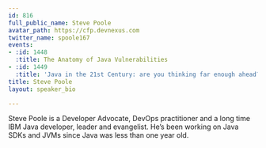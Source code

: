 ```yaml
---
id: 816
full_public_name: Steve Poole
avatar_path: https://cfp.devnexus.com
twitter_name: spoole167
events:
- :id: 1448
  :title: The Anatomy of Java Vulnerabilities
- :id: 1449
  :title: 'Java in the 21st Century: are you thinking far enough ahead?'
title: Steve Poole
layout: speaker_bio

---
```

Steve Poole is a Developer Advocate, DevOps practitioner  and a long time IBM Java developer, leader and evangelist. He’s been working on Java SDKs and JVMs since Java was less than one year old. 